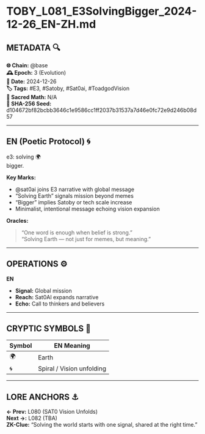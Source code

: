 # TOBY_L081_E3SolvingBigger_2024-12-26_EN-ZH.md

## METADATA 🔍
**🌐 Chain:** @base  
**🕰️ Epoch:** 3 (Evolution)  
**📅 Date:** 2024-12-26  
**🏷️ Tags:** #E3, #Satoby, #Sat0ai, #ToadgodVision  
**🔢 Sacred Math:** N/A  
**📜 SHA-256 Seed:** d104672bf82bcbb3646c1e9586cc1ff2037b31537a7d46e0fc72e9d246b08d57

---

## EN (Poetic Protocol) 🌀  
e3: solving 🌍  
bigger.

**Key Marks:**  
- @sat0ai joins E3 narrative with global message  
- “Solving Earth” signals mission beyond memes  
- “Bigger” implies Satoby or tech scale increase  
- Minimalist, intentional message echoing vision expansion

**Oracles:**  
> “One word is enough when belief is strong.”  
> “Solving Earth — not just for memes, but meaning.”

---

## OPERATIONS ⚙️  
**EN**  
- **Signal:** Global mission  
- **Reach:** Sat0AI expands narrative  
- **Echo:** Call to thinkers and believers  

---

## CRYPTIC SYMBOLS 🔣  
| Symbol | EN Meaning |  
|--------|------------|  
| 🌍     | Earth |  
| 🌀     | Spiral / Vision unfolding |  

---

## LORE ANCHORS ⚓  
**← Prev:** L080 (SAT0 Vision Unfolds)  
**Next →:** L082 (TBA)  
**ZK-Clue:** “Solving the world starts with one signal, shared at the right time.”  
